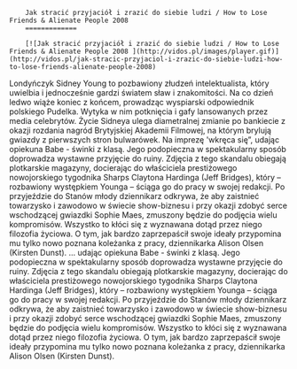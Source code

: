 
        Jak stracić przyjaciół i zrazić do siebie ludzi / How to Lose Friends & Alienate People 2008 
        =============
        
        [![Jak stracić przyjaciół i zrazić do siebie ludzi / How to Lose Friends & Alienate People 2008 ](http://vidos.pl/images/player.gif)](http://vidos.pl/jak-stracic-przyjaciol-i-zrazic-do-siebie-ludzi-how-to-lose-friends-alienate-people-2008)
        
        
 Londyńczyk Sidney Young to pozbawiony złudzeń intelektualista, który uwielbia i jednocześnie gardzi światem sław i znakomitości. Na co dzień ledwo wiąże koniec z końcem, prowadząc wyspiarski odpowiednik polskiego Pudelka. Wytyka w nim potknięcia i gafy lansowanych przez media celebrytów. Życie Sidneya ulega diametralnej zmianie po bankiecie z okazji rozdania nagród Brytyjskiej Akademii Filmowej, na którym brylują gwiazdy z pierwszych stron bulwarówek. Na imprezę 'wkręca się”, udając opiekuna Babe - świnki z klasą. Jego podopieczna w spektakularny sposób doprowadza wystawne przyjęcie do ruiny. Zdjęcia z tego skandalu obiegają plotkarskie magazyny, docierając do właściciela prestiżowego nowojorskiego tygodnika Sharps Claytona Hardinga (Jeff Bridges), który – rozbawiony występkiem Younga – ściąga go do pracy w swojej redakcji. Po przyjeździe do Stanów młody dziennikarz odkrywa, że aby zaistnieć towarzysko i zawodowo w świecie show-biznesu i przy okazji zdobyć serce wschodzącej gwiazdki Sophie Maes, zmuszony będzie do podjęcia wielu kompromisów. Wszystko to kłóci się z wyznawana dotąd przez niego filozofia życiowa. O tym, jak bardzo zaprzepaścił swoje ideały przypomina mu tylko nowo poznana koleżanka z pracy, dziennikarka Alison Olsen (Kirsten Dunst).  ... udając opiekuna Babe - świnki z klasą. Jego podopieczna w spektakularny sposób doprowadza wystawne przyjęcie do ruiny. Zdjęcia z tego skandalu obiegają plotkarskie magazyny, docierając do właściciela prestiżowego nowojorskiego tygodnika Sharps Claytona Hardinga (Jeff Bridges), który – rozbawiony występkiem Younga – ściąga go do pracy w swojej redakcji. Po przyjeździe do Stanów młody dziennikarz odkrywa, że aby zaistnieć towarzysko i zawodowo w świecie show-biznesu i przy okazji zdobyć serce wschodzącej gwiazdki Sophie Maes, zmuszony będzie do podjęcia wielu kompromisów. Wszystko to kłóci się z wyznawana dotąd przez niego filozofia życiowa. O tym, jak bardzo zaprzepaścił swoje ideały przypomina mu tylko nowo poznana koleżanka z pracy, dziennikarka Alison Olsen (Kirsten Dunst).
    